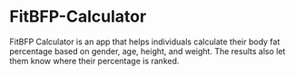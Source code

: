 # FitBFP-Calculator
FitBFP Calculator is an app that helps individuals calculate their body fat percentage based on gender, 
age, height, and weight. The results also let them know where their percentage is ranked.
